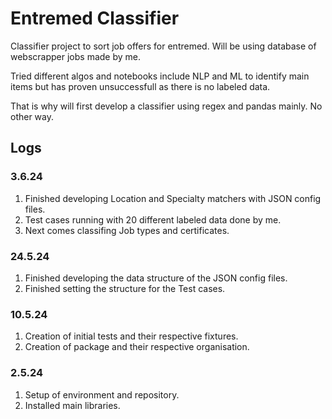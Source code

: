 # Entremed Classifier

Classifier project to sort job offers for entremed. Will be using database of
webscrapper jobs made by me.

Tried different algos and notebooks include NLP and ML to identify main
items but has proven unsuccessfull as there is no labeled data.

That is why will first develop a classifier using regex and pandas mainly.
No other way.

## Logs

### 3.6.24
1. Finished developing Location and Specialty matchers with JSON config files.
2. Test cases running with 20 different labeled data done by me.
3. Next comes classifing Job types and certificates.

### 24.5.24

1. Finished developing the data structure of the JSON config files.
2. Finished setting the structure for the Test cases.

### 10.5.24

1. Creation of initial tests and their respective fixtures.
2. Creation of package and their respective organisation.

### 2.5.24

1. Setup of environment and repository.
2. Installed main libraries.
